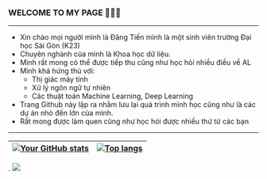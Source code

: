 
### WELCOME TO MY PAGE 👋👋👋
--------
- Xin chào mọi người mình là Đăng Tiến mình là một sinh viên trường Đại học Sài Gòn (K23)
- Chuyên nghành của mình là Khoa học dữ liệu.
- Mình rất mong có thể được tiếp thu cũng như học hỏi nhiều điều về AL
- Mình khá hứng thú với:
  * Thị giác máy tính
  *  Xử lý ngôn ngữ tự nhiên
  *  Các thuật toán Machine Learning, Deep Learning
- Trang Github này lập ra nhằm lưu lại quá trình mình học cũng như là các dự án nhỏ đến lớn của mình.
- Rất mong được làm quen cũng như học hỏi được nhiều thứ từ các bạn<br>
------
| <a href="https://github.com/TienNguyen0712"><img align="center" src="https://github-readme-stats-mu-dusky-38.vercel.app/api?username=TienNguyen0712&show_icons=true&include_all_commits=true&theme=buefy&hide_border=true" alt="Your GitHub stats" /></a> | <a href="https://github.com/TienNguyen0712"><img align="center" src="https://github-readme-stats-mu-dusky-38.vercel.app/api/top-langs/?username=TienNguyen0712&layout=compact&theme=buefy&hide_border=true" alt="Top langs" /></a> |
| ------------- | ------------- |
.
![](https://komarev.com/ghpvc/?username=TienNguyen0712&color=green)


